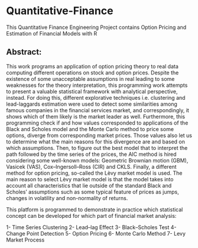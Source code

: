 # Quantitative-Finance
This Quantitative Finance Engineering Project contains Option Pricing and Estimation of Financial Models with R

## Abstract:
This work programs an application of option pricing theory to real data computing different operations on stock and option prices. Despite the existence of some unacceptable assumptions in real leading to some weaknesses for the theory interpretation, this programming work attempts to present a valuable statistical framework with analytical perspective, instead. For doing this, different explorative techniques i.e. clustering and lead-laggards estimation were used to detect some similarities among famous companies in the financial services market, and correspondingly, it shows which of them likely is the market leader as well. Furthermore, this programming check if and how values corresponded to applications of the Black and Scholes model and the Monte Carlo method to price some options, diverge from corresponding market prices. Those values also let us to determine what the main reasons for this divergence are and based on which assumptions. Then, to figure out the best model that to interpret the path followed by the time series of the prices, the AIC method is hired considering some well-known models: Geometric Brownian motion (GBM), Vasicek (VAS), Cox–Ingersoll–Ross (CIR) and CKLS. Finally, a different method for option pricing, so-called the Lèvy market model is used. The main reason to select Lèvy market model is that the model takes into account all characteristics that lie outside of the standard Black and Scholes’ assumptions such as some typical feature of prices as jumps, changes in volatility and non-normality of returns.

This platform is programmed to demonstrate in practice which statistical concept can be developed for which part of financial market analysis:

1- Time Series Clustering
2- Lead–lag Effect
3- Black–Scholes Test
4- Change Point Detection
5- Option Pricing
6- Monte Carlo Method
7- Levy Market Process

